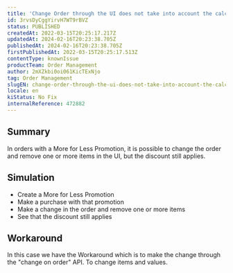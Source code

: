 ```yaml
---
title: 'Change Order through the UI does not take into account the calculation of promotions Take 3 pay 2.'
id: 3rvsDyCggYirvH7WT9rBVZ
status: PUBLISHED
createdAt: 2022-03-15T20:25:17.217Z
updatedAt: 2024-02-16T20:23:38.705Z
publishedAt: 2024-02-16T20:23:38.705Z
firstPublishedAt: 2022-03-15T20:25:17.513Z
contentType: knownIssue
productTeam: Order Management
author: 2mXZkbi0oi061KicTExNjo
tag: Order Management
slugEN: change-order-through-the-ui-does-not-take-into-account-the-calculation-of-promotions-take-3-pay-2
locale: en
kiStatus: No Fix
internalReference: 472882
---
```


## Summary


In orders with a More for Less Promotion, it is possible to change the order and remove one or more items in the UI, but the discount still applies.



## Simulation


- Create a More for Less Promotion
- Make a purchase with that promotion
- Make a change in the order and remove one or more items
- See that the discount still applies



## Workaround


In this case we have the Workaround which is to make the change through the "change on order" API. To change items and values.

